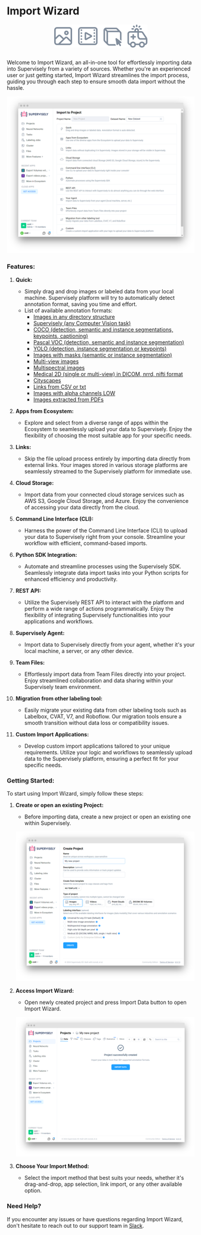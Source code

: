 # Import Wizard

<div align="center" markdown>

<img align="center" src="import-wizard-modalities.png" width="250">
</div>

<br>

Welcome to Import Wizard, an all-in-one tool for effortlessly importing data into Supervisely from a variety of sources. Whether you're an experienced user or just getting started, Import Wizard streamlines the import process, guiding you through each step to ensure smooth data import without the hassle.

![import-wizard-menu](import-wizard-menu.png)

### Features:

1. **Quick:**
   - Simply drag and drop images or labeled data from your local machine. Supervisely platform will try to automatically detect annotation format, saving you time and effort.
   - List of available annotation formats:
      * [Images in any directory structure]()
      * [Supervisely (any Computer Vision task)]()
      * [COCO (detection, semantic and instance segmentations, keypoints, captioning)]()
      * [Pascal VOC (detection, semantic and instance segmentation)]()
      * [YOLO (detection, instance segmentation or keypoints)]()
      * [Images with masks (semantic or instance segmentation)]()
      * [Multi-view images]()
      * [Multispectral images]()
      * [Medical 2D (single or multi-view) in DICOM, nrrd, nifti format]()
      * [Cityscapes]()
      * [Links from CSV or txt]()
      * [Images with alpha channels LOW]()
      * [Images extracted from PDFs]()

2. **Apps from Ecosystem:**
   - Explore and select from a diverse range of apps within the Ecosystem to seamlessly upload your data to Supervisely. Enjoy the flexibility of choosing the most suitable app for your specific needs.

3. **Links:**
   - Skip the file upload process entirely by importing data directly from external links. Your images stored in various storage platforms are seamlessly streamed to the Supervisely platform for immediate use.

4. **Cloud Storage:**
   - Import data from your connected cloud storage services such as AWS S3, Google Cloud Storage, and Azure. Enjoy the convenience of accessing your data directly from the cloud.

5. **Command Line Interface (CLI):**
   - Harness the power of the Command Line Interface (CLI) to upload your data to Supervisely right from your console. Streamline your workflow with efficient, command-based imports.

6. **Python SDK Integration:**
   - Automate and streamline processes using the Supervisely SDK. Seamlessly integrate data import tasks into your Python scripts for enhanced efficiency and productivity.

7. **REST API:**
   - Utilize the Supervisely REST API to interact with the platform and perform a wide range of actions programmatically. Enjoy the flexibility of integrating Supervisely functionalities into your applications and workflows.

8. **Supervisely Agent:**
   - Import data to Supervisely directly from your agent, whether it's your local machine, a server, or any other device.

9. **Team Files:**
   - Effortlessly import data from Team Files directly into your project. Enjoy streamlined collaboration and data sharing within your Supervisely team environment.

10. **Migration from other labeling tool:**
    - Easily migrate your existing data from other labeling tools such as Labelbox, CVAT, V7, and Roboflow. Our migration tools ensure a smooth transition without data loss or compatibility issues.

11. **Custom Import Applications:**
    - Develop custom import applications tailored to your unique requirements. Utilize your logic and workflows to seamlessly upload data to the Supervisely platform, ensuring a perfect fit for your specific needs.

### Getting Started:

To start using Import Wizard, simply follow these steps:

1. **Create or open an existing Project:**
    - Before importing data, create a new project or open an existing one within Supervisely.

   ![import-wizard-create-project](import-wizard-create-project.png)
  
2. **Access Import Wizard:**
   - Open newly created project and press Import Data button to open Import Wizard.

   ![import-wizard-new-project](import-wizard-new-project.png)

3. **Choose Your Import Method:**
   - Select the import method that best suits your needs, whether it's drag-and-drop, app selection, link import, or any other available option.

### Need Help?

If you encounter any issues or have questions regarding Import Wizard, don't hesitate to reach out to our support team in [Slack](https://supervisely.com/slack/).
